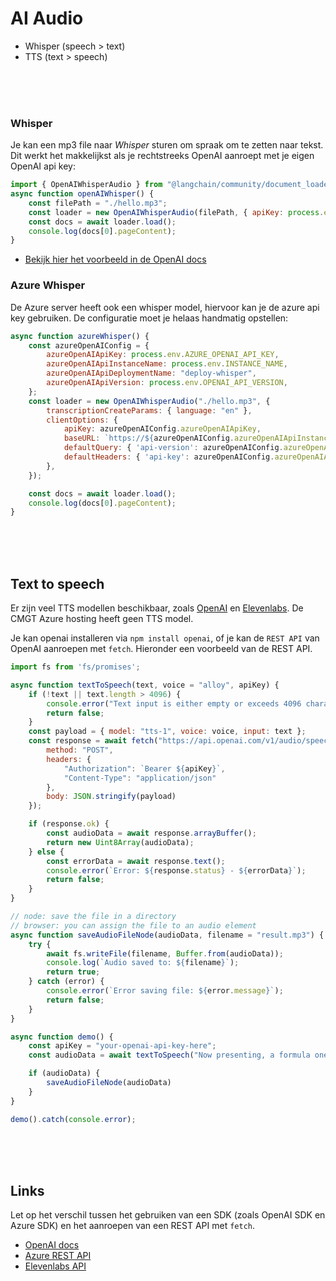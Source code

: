 # AI Audio

- Whisper (speech > text)
- TTS (text > speech)

<Br><br><br>

### Whisper

Je kan een mp3 file naar *Whisper* sturen om spraak om te zetten naar tekst. Dit werkt het makkelijkst als je rechtstreeks OpenAI aanroept met je eigen OpenAI api key:

```js
import { OpenAIWhisperAudio } from "@langchain/community/document_loaders/fs/openai_whisper_audio";
async function openAIWhisper() {
    const filePath = "./hello.mp3";
    const loader = new OpenAIWhisperAudio(filePath, { apiKey: process.env.OPENAI_API_KEY });
    const docs = await loader.load();
    console.log(docs[0].pageContent);
}
```
- [Bekijk hier het voorbeeld in de OpenAI docs](https://platform.openai.com/docs/guides/speech-to-text)

### Azure Whisper

De Azure server heeft ook een whisper model, hiervoor kan je de azure api key gebruiken. De configuratie moet je helaas handmatig opstellen:

```js
async function azureWhisper() {
    const azureOpenAIConfig = {
        azureOpenAIApiKey: process.env.AZURE_OPENAI_API_KEY,
        azureOpenAIApiInstanceName: process.env.INSTANCE_NAME,
        azureOpenAIApiDeploymentName: "deploy-whisper", 
        azureOpenAIApiVersion: process.env.OPENAI_API_VERSION, 
    };
    const loader = new OpenAIWhisperAudio("./hello.mp3", {
        transcriptionCreateParams: { language: "en" },
        clientOptions: {
            apiKey: azureOpenAIConfig.azureOpenAIApiKey,
            baseURL: `https://${azureOpenAIConfig.azureOpenAIApiInstanceName}.openai.azure.com/openai/deployments/${azureOpenAIConfig.azureOpenAIApiDeploymentName}`,
            defaultQuery: { 'api-version': azureOpenAIConfig.azureOpenAIApiVersion },
            defaultHeaders: { 'api-key': azureOpenAIConfig.azureOpenAIApiKey },
        },
    });

    const docs = await loader.load();
    console.log(docs[0].pageContent);
}
```
<br><br><br>

## Text to speech

Er zijn veel TTS modellen beschikbaar, zoals [OpenAI](https://platform.openai.com/docs/guides/text-to-speech) en [Elevenlabs](https://elevenlabs.io/docs/api-reference/text-to-speech/convert). De CMGT Azure hosting heeft geen TTS model. 

Je kan openai installeren via `npm install openai`, of je kan de `REST API` van OpenAI aanroepen met `fetch`. Hieronder een voorbeeld van de REST API. 

```js
import fs from 'fs/promises';

async function textToSpeech(text, voice = "alloy", apiKey) {
    if (!text || text.length > 4096) {
        console.error("Text input is either empty or exceeds 4096 characters.");
        return false;
    }
    const payload = { model: "tts-1", voice: voice, input: text };
    const response = await fetch("https://api.openai.com/v1/audio/speech", {
        method: "POST",
        headers: {
            "Authorization": `Bearer ${apiKey}`,
            "Content-Type": "application/json"
        },
        body: JSON.stringify(payload)
    });

    if (response.ok) {
        const audioData = await response.arrayBuffer();
        return new Uint8Array(audioData);
    } else {
        const errorData = await response.text();
        console.error(`Error: ${response.status} - ${errorData}`);
        return false;
    }
}

// node: save the file in a directory
// browser: you can assign the file to an audio element
async function saveAudioFileNode(audioData, filename = "result.mp3") {
    try {
        await fs.writeFile(filename, Buffer.from(audioData));
        console.log(`Audio saved to: ${filename}`);
        return true;
    } catch (error) {
        console.error(`Error saving file: ${error.message}`);
        return false;
    }
}

async function demo() {
    const apiKey = "your-openai-api-key-here";
    const audioData = await textToSpeech("Now presenting, a formula one race between hamsters and wombats!", "alloy", apiKey);

    if (audioData) {
        saveAudioFileNode(audioData)
    }
}

demo().catch(console.error);
```

<br><br><br>

## Links

Let op het verschil tussen het gebruiken van een SDK (zoals OpenAI SDK en Azure SDK) en het aanroepen van een REST API met `fetch`. 

- [OpenAI docs](https://platform.openai.com/docs/api-reference/chat/create?lang=node.js)
- [Azure REST API](https://learn.microsoft.com/en-us/rest/api/azure/)
- [Elevenlabs API](https://elevenlabs.io/docs/api-reference/text-to-speech/convert)

